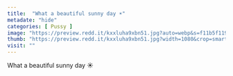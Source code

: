 ```yaml
---
title:  "What a beautiful sunny day ☀️"
metadate: "hide"
categories: [ Pussy ]
image: "https://preview.redd.it/kxxluha9xbn51.jpg?auto=webp&s=f11b5f1194e19defaa512f64c4d38a8544bd9622"
thumb: "https://preview.redd.it/kxxluha9xbn51.jpg?width=1080&crop=smart&auto=webp&s=65bb174f8fd19ecc0a70440654a99d726ad88510"
visit: ""
---
```

What a beautiful sunny day ☀️
